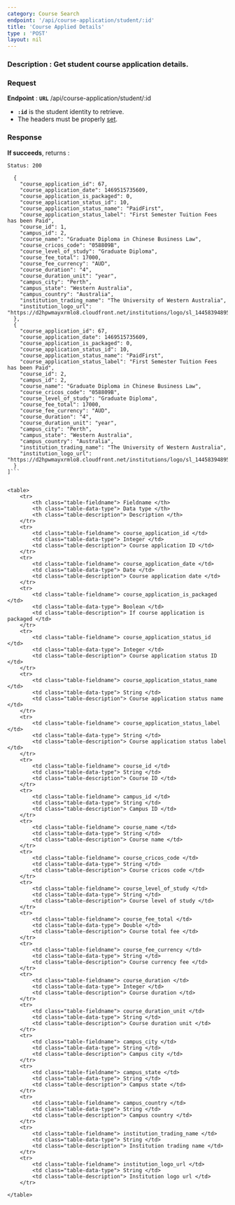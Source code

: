 ```yaml
---
category: Course Search
endpoint: '/api/course-application/student/:id'
title: 'Course Applied Details'
type : 'POST'
layout: nil
---
```

### **Description** : Get student course application details.

### Request

**Endpoint** : **`URL`** /api/course-application/student/:id

* **`:id`** is the student identity to retrieve.
* The headers must be properly [set](#/Info-setting-headers).


### Response

**If succeeds**, returns : 

```Status: 200```

```[
  {
    "course_application_id": 67,
    "course_application_date": 1469515735609,
    "course_application_is_packaged": 0,
    "course_application_status_id": 10,
    "course_application_status_name": "PaidFirst",
    "course_application_status_label": "First Semester Tuition Fees has been Paid",
    "course_id": 1,
    "campus_id": 2,
    "course_name": "Graduate Diploma in Chinese Business Law",
    "course_cricos_code": "058809B",
    "course_level_of_study": "Graduate Diploma",
    "course_fee_total": 17000,
    "course_fee_currency": "AUD",
    "course_duration": "4",
    "course_duration_unit": "year",
    "campus_city": "Perth",
    "campus_state": "Western Australia",
    "campus_country": "Australia",
    "institution_trading_name": "The University of Western Australia",
    "institution_logo_url": "https://d2hpwmayxrmlo8.cloudfront.net/institutions/logo/sl_1445839489522_06e93_UWA_Courses_logo.jpg"
  },
  {
    "course_application_id": 67,
    "course_application_date": 1469515735609,
    "course_application_is_packaged": 0,
    "course_application_status_id": 10,
    "course_application_status_name": "PaidFirst",
    "course_application_status_label": "First Semester Tuition Fees has been Paid",
    "course_id": 2,
    "campus_id": 2,
    "course_name": "Graduate Diploma in Chinese Business Law",
    "course_cricos_code": "058809B",
    "course_level_of_study": "Graduate Diploma",
    "course_fee_total": 17000,
    "course_fee_currency": "AUD",
    "course_duration": "4",
    "course_duration_unit": "year",
    "campus_city": "Perth",
    "campus_state": "Western Australia",
    "campus_country": "Australia",
    "institution_trading_name": "The University of Western Australia",
    "institution_logo_url": "https://d2hpwmayxrmlo8.cloudfront.net/institutions/logo/sl_1445839489522_06e93_UWA_Courses_logo.jpg"
  }
]```


<table>
	<tr>
		<th class="table-fieldname"> Fieldname </th>
		<th class="table-data-type"> Data type </th>
		<th class="table-description"> Description </th>
	</tr>
	<tr>
		<td class="table-fieldname"> course_application_id </td>
		<td class="table-data-type"> Integer </td>
		<td class="table-description"> Course application ID </td>
	</tr>
	<tr>
		<td class="table-fieldname"> course_application_date </td>
		<td class="table-data-type"> Date </td>
		<td class="table-description"> Course application date </td>
	</tr> 
	<tr>
		<td class="table-fieldname"> course_application_is_packaged </td>
		<td class="table-data-type"> Boolean </td>
		<td class="table-description"> If course application is packaged </td>
	</tr> 
	<tr>
		<td class="table-fieldname"> course_application_status_id </td>
		<td class="table-data-type"> Integer </td>
		<td class="table-description"> Course application status ID </td>
	</tr> 
	<tr>
		<td class="table-fieldname"> course_application_status_name </td>
		<td class="table-data-type"> String </td>
		<td class="table-description"> Course application status name </td>
	</tr> 
	<tr>
		<td class="table-fieldname"> course_application_status_label </td>
		<td class="table-data-type"> String </td>
		<td class="table-description"> Course application status label </td>
	</tr> 
	<tr>
		<td class="table-fieldname"> course_id </td>
		<td class="table-data-type"> String </td>
		<td class="table-description"> Course ID </td>
	</tr> 
	<tr>
		<td class="table-fieldname"> campus_id </td>
		<td class="table-data-type"> String </td>
		<td class="table-description"> Campus ID </td>
	</tr> 
	<tr>
		<td class="table-fieldname"> course_name </td>
		<td class="table-data-type"> String </td>
		<td class="table-description"> Course name </td>
	</tr> 
	<tr>
		<td class="table-fieldname"> course_cricos_code </td>
		<td class="table-data-type"> String </td>
		<td class="table-description"> Course cricos code </td>
	</tr> 
	<tr>
		<td class="table-fieldname"> course_level_of_study </td>
		<td class="table-data-type"> String </td>
		<td class="table-description"> Course level of study </td>
	</tr> 
	<tr>
		<td class="table-fieldname"> course_fee_total </td>
		<td class="table-data-type"> Double </td>
		<td class="table-description"> Course total fee </td>
	</tr> 
	<tr>
		<td class="table-fieldname"> course_fee_currency </td>
		<td class="table-data-type"> String </td>
		<td class="table-description"> Course currency fee </td>
	</tr> 
	<tr>
		<td class="table-fieldname"> course_duration </td>
		<td class="table-data-type"> Integer </td>
		<td class="table-description"> Course duration </td>
	</tr> 
	<tr>
		<td class="table-fieldname"> course_duration_unit </td>
		<td class="table-data-type"> String </td>
		<td class="table-description"> Course duration unit </td>
	</tr>  
	<tr>
		<td class="table-fieldname"> campus_city </td>
		<td class="table-data-type"> String </td>
		<td class="table-description"> Campus city </td>
	</tr>
	<tr>
		<td class="table-fieldname"> campus_state </td>
		<td class="table-data-type"> String </td>
		<td class="table-description"> Campus state </td>
	</tr>
	<tr>
		<td class="table-fieldname"> campus_country </td>
		<td class="table-data-type"> String </td>
		<td class="table-description"> Campus country </td>
	</tr>
	<tr>
		<td class="table-fieldname"> institution_trading_name </td>
		<td class="table-data-type"> String </td>
		<td class="table-description"> Institution trading name </td>
	</tr>
	<tr>
		<td class="table-fieldname"> institution_logo_url </td>
		<td class="table-data-type"> String </td>
		<td class="table-description"> Institution logo url </td>
	</tr>
	
</table>
